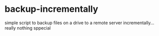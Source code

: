 # backup-incrementally
simple script to backup files on a drive to a remote server incrementally... really nothing sppecial 
